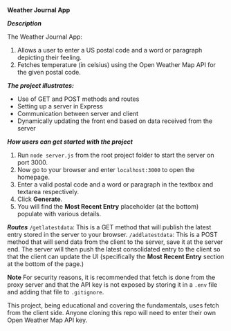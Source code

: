 **Weather Journal App**

**_Description_**

The Weather Journal App:

1. Allows a user to enter a US postal code and a word or paragraph depicting their feeling.
2. Fetches temperature (in celsius) using the Open Weather Map API for the given postal code.

**_The project illustrates:_**

- Use of GET and POST methods and routes
- Setting up a server in Express
- Communication between server and client
- Dynamically updating the front end based on data received from the server

**_How users can get started with the project_**

1. Run `node server.js` from the root project folder to start the server on port 3000.
2. Now go to your browser and enter `localhost:3000` to open the homepage.
3. Enter a valid postal code and a word or paragraph in the textbox and textarea respectively. 
4. Click **Generate**.
5. You will find the **Most Recent Entry** placeholder (at the bottom) populate with various details.

***Routes***
`/getlatestdata`: This is a GET method that will publish the latest entry stored in the server to your browser.
`/addlatestdata`: This is a POST method that will send data from the client to the server, save it at the server end. The server will then push the latest consolidated entry to the client so that the client can update the UI (specifically the **Most Recent Entry** section at the bottom of the page.)

**Note**
For security reasons, it is recommended that fetch is done from the proxy server and that the API key is not exposed by storing it in a `.env` file and adding that file to `.gitignore`.

This project, being educational and covering the fundamentals, uses fetch from the client side. Anyone cloning this repo will need to enter their own Open Weather Map API key.

